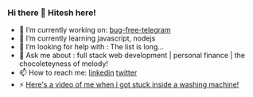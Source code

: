 ### Hi there 👋 Hitesh here!

- 🔭 I’m currently working on: [bug-free-telegram](https://github.com/shellbot97/bug-free-telegram) 
- 🌱 I’m currently learning javascript, nodejs
- 🤔 I’m looking for help with : The list is long...
- 💬 Ask me about : full stack web development | personal finance | the chocoleteyness of melody!
- 📫 How to reach me: [linkedin](https://www.linkedin.com/in/hitesh-ingale/) [twitter](https://twitter.com/dntSayThtHitesh)
- ⚡ [Here's a video of me when i got stuck inside a washing machine!](https://youtu.be/dQw4w9WgXcQ)

